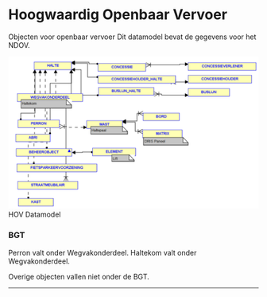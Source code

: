 ﻿# Hoogwaardig Openbaar Vervoer

Objecten voor openbaar vervoer
Dit datamodel bevat de gegevens voor het NDOV.

![HOV Datamodel](BUDATA_HOV.png)
HOV Datamodel


### BGT

Perron valt onder Wegvakonderdeel. Haltekom valt onder Wegvakonderdeel.

Overige objecten vallen niet onder de BGT.

***
